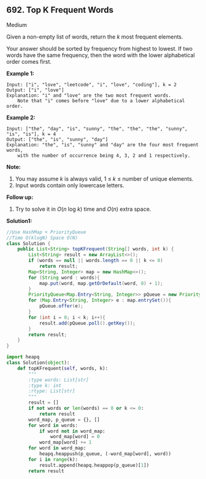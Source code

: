 ## 692. Top K Frequent Words

Medium

Given a non-empty list of words, return the *k* most frequent elements.

Your answer should be sorted by frequency from highest to lowest. If two words have the same frequency, then the word with the lower alphabetical order comes first.

**Example 1:**

```
Input: ["i", "love", "leetcode", "i", "love", "coding"], k = 2
Output: ["i", "love"]
Explanation: "i" and "love" are the two most frequent words.
    Note that "i" comes before "love" due to a lower alphabetical order.
```



**Example 2:**

```
Input: ["the", "day", "is", "sunny", "the", "the", "the", "sunny", "is", "is"], k = 4
Output: ["the", "is", "sunny", "day"]
Explanation: "the", "is", "sunny" and "day" are the four most frequent words,
    with the number of occurrence being 4, 3, 2 and 1 respectively.
```



**Note:**

1. You may assume *k* is always valid, 1 ≤ *k* ≤ number of unique elements.
2. Input words contain only lowercase letters.



**Follow up:**

1. Try to solve it in *O*(*n* log *k*) time and *O*(*n*) extra space.

**Solution1:**

```java
//Use HashMap + PriorityQueue
//Time O(klogN) Space O(N)
class Solution {
    public List<String> topKFrequent(String[] words, int k) {
        List<String> result = new ArrayList<>();
        if (words == null || words.length == 0 || k <= 0)
            return result;
        Map<String, Integer> map = new HashMap<>();
        for (String word : words){
            map.put(word, map.getOrDefault(word, 0) + 1);
        }
        PriorityQueue<Map.Entry<String, Integer>> pQueue = new PriorityQueue<>((e1, e2) -> e1.getValue() == e2.getValue() ? e1.getKey().compareTo(e2.getKey()) : e2.getValue() - e1.getValue());
        for (Map.Entry<String, Integer> e : map.entrySet()){
            pQueue.offer(e);
        }
        for (int i = 0; i < k; i++){
            result.add(pQueue.poll().getKey());
        }
        return result;
    }
}
```

```python
import heapq
class Solution(object):
    def topKFrequent(self, words, k):
        """
        :type words: List[str]
        :type k: int
        :rtype: List[str]
        """
        result = []
        if not words or len(words) == 0 or k <= 0:
            return result
        word_map, p_queue = {}, []
        for word in words:
            if word not in word_map:
                word_map[word] = 0
            word_map[word] += 1
        for word in word_map:
            heapq.heappush(p_queue, (-word_map[word], word))
        for i in range(k):
            result.append(heapq.heappop(p_queue)[1])
        return result
        
```
